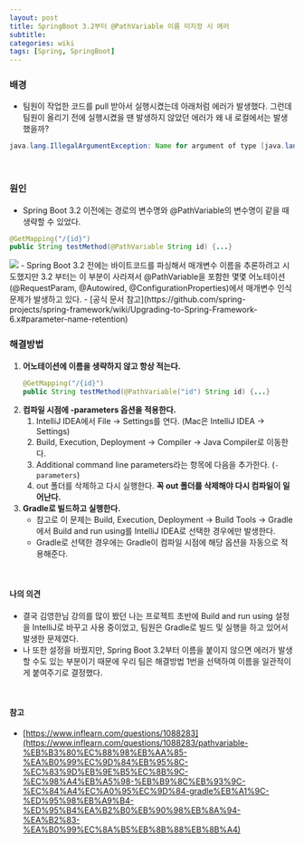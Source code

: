 ```yaml
---
layout: post
title: SpringBoot 3.2부터 @PathVariable 이름 미지정 시 에러
subtitle: 
categories: wiki
tags: [Spring, SpringBoot]
---
```

### 배경
- 팀원이 작업한 코드를 pull 받아서 실행시켰는데 아래처럼 에러가 발생했다. 그런데 팀원이 올리기 전에 실행시켰을 땐 발생하지 않았던 에러가 왜 내 로컬에서는 발생했을까?
```java
java.lang.IllegalArgumentException: Name for argument of type [java.lang.String] not specified, and parameter name information not found in class file either.
```
<br/>


### 원인
- Spring Boot 3.2 이전에는 경로의 변수명와 @PathVariable의 변수명이 같을 때 생략할 수 있었다.
```java
@GetMapping("/{id}")
public String testMethod(@PathVariable String id) {...}
```
 <img src="https://dajeongdev.github.io/assets/images/posts/parameter-name-retention.png">
- Spring Boot 3.2 전에는 바이트코드를 파싱해서 매개변수 이름을 추론하려고 시도했지만 3.2 부터는 이 부분이 사라져서 @PathVariable을 포함한 몇몇 어노테이션(@RequestParam, @Autowired, @ConfigurationProperties)에서 매개변수 인식 문제가 발생하고 있다.
- [공식 문서 참고](https://github.com/spring-projects/spring-framework/wiki/Upgrading-to-Spring-Framework-6.x#parameter-name-retention)
<br>


### 해결방법
1. **어노테이션에 이름을 생략하지 않고 항상 적는다.**
	```java
	@GetMapping("/{id}")
	public String testMethod(@PathVariable("id") String id) {...}
	```
1. **컴파일 시점에 -parameters 옵션을 적용한다.**
	1. IntelliJ IDEA에서 File -> Settings를 연다. (Mac은 IntelliJ IDEA -> Settings)
	2. Build, Execution, Deployment → Compiler → Java Compiler로 이동한다.
	3. Additional command line parameters라는 항목에 다음을 추가한다. (`-parameters`)
	4. out 폴더를 삭제하고 다시 실행한다. **꼭 out 폴더를 삭제해야 다시 컴파일이 일어난다.**
1. **Gradle로 빌드하고 실행한다.**
	- 참고로 이 문제는 Build, Execution, Deployment -> Build Tools -> Gradle에서 Build and run using를 IntelliJ IDEA로 선택한 경우에만 발생한다.
	- Gradle로 선택한 경우에는 Gradle이 컴파일 시점에 해당 옵션을 자동으로 적용해준다.
<br>


#### 나의 의견
- 결국 김영한님 강의를 많이 봤던 나는 프로젝트 초반에 Build and run using 설정을 IntelliJ로 바꾸고 사용 중이었고, 팀원은 Gradle로 빌드 및 실행을 하고 있어서 발생한 문제였다.
- 나 또한 설정을 바꿨지만, Spring Boot 3.2부터 이름을 붙이지 않으면 에러가 발생할 수도 있는 부분이기 때문에 우리 팀은 해결방법 1번을 선택하여 이름을 일관적이게 붙여주기로 결정했다.
<br>


#### 참고
- [https://www.inflearn.com/questions/1088283](https://www.inflearn.com/questions/1088283/pathvariable-%EB%B3%80%EC%88%98%EB%AA%85-%EA%B0%99%EC%9D%84%EB%95%8C-%EC%83%9D%EB%9E%B5%EC%8B%9C-%EC%98%A4%EB%A5%98-%EB%B9%8C%EB%93%9C-%EC%84%A4%EC%A0%95%EC%9D%84-gradle%EB%A1%9C-%ED%95%98%EB%A9%B4-%ED%95%B4%EA%B2%B0%EB%90%98%EB%8A%94-%EA%B2%83-%EA%B0%99%EC%8A%B5%EB%8B%88%EB%8B%A4)